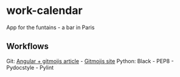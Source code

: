 # work-calendar

App for the funtains - a bar in Paris

## Workflows

Git: [Angular + gitmojis article](https://buzut.net/cours/versioning-avec-git/bien-nommer-ses-commits) - [Gitmojis site](https://gitmoji.carloscuesta.me/)
Python: Black - PEP8 - Pydocstyle - Pylint
